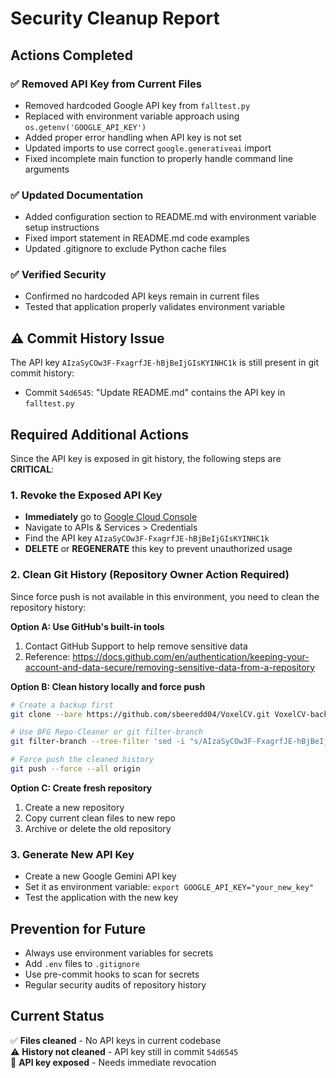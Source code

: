 # Security Cleanup Report

## Actions Completed

### ✅ Removed API Key from Current Files
- Removed hardcoded Google API key from `falltest.py`
- Replaced with environment variable approach using `os.getenv('GOOGLE_API_KEY')`
- Added proper error handling when API key is not set
- Updated imports to use correct `google.generativeai` import
- Fixed incomplete main function to properly handle command line arguments

### ✅ Updated Documentation
- Added configuration section to README.md with environment variable setup instructions
- Fixed import statement in README.md code examples
- Updated .gitignore to exclude Python cache files

### ✅ Verified Security
- Confirmed no hardcoded API keys remain in current files
- Tested that application properly validates environment variable

## ⚠️ Commit History Issue

The API key `AIzaSyCOw3F-FxagrfJE-hBjBeIjGIsKYINHC1k` is still present in git commit history:
- Commit `54d6545`: "Update README.md" contains the API key in `falltest.py`

## Required Additional Actions

Since the API key is exposed in git history, the following steps are **CRITICAL**:

### 1. Revoke the Exposed API Key
- **Immediately** go to [Google Cloud Console](https://console.cloud.google.com/)
- Navigate to APIs & Services > Credentials
- Find the API key `AIzaSyCOw3F-FxagrfJE-hBjBeIjGIsKYINHC1k` 
- **DELETE** or **REGENERATE** this key to prevent unauthorized usage

### 2. Clean Git History (Repository Owner Action Required)

Since force push is not available in this environment, you need to clean the repository history:

**Option A: Use GitHub's built-in tools**
1. Contact GitHub Support to help remove sensitive data
2. Reference: https://docs.github.com/en/authentication/keeping-your-account-and-data-secure/removing-sensitive-data-from-a-repository

**Option B: Clean history locally and force push**
```bash
# Create a backup first
git clone --bare https://github.com/sbeeredd04/VoxelCV.git VoxelCV-backup.git

# Use BFG Repo-Cleaner or git filter-branch
git filter-branch --tree-filter 'sed -i "s/AIzaSyCOw3F-FxagrfJE-hBjBeIjGIsKYINHC1k/REMOVED_API_KEY/g" falltest.py 2>/dev/null || true' --all

# Force push the cleaned history
git push --force --all origin
```

**Option C: Create fresh repository**
1. Create a new repository
2. Copy current clean files to new repo
3. Archive or delete the old repository

### 3. Generate New API Key
- Create a new Google Gemini API key
- Set it as environment variable: `export GOOGLE_API_KEY="your_new_key"`
- Test the application with the new key

## Prevention for Future

- Always use environment variables for secrets
- Add `.env` files to `.gitignore`
- Use pre-commit hooks to scan for secrets
- Regular security audits of repository history

## Current Status

✅ **Files cleaned** - No API keys in current codebase  
⚠️ **History not cleaned** - API key still in commit `54d6545`  
🔴 **API key exposed** - Needs immediate revocation  
